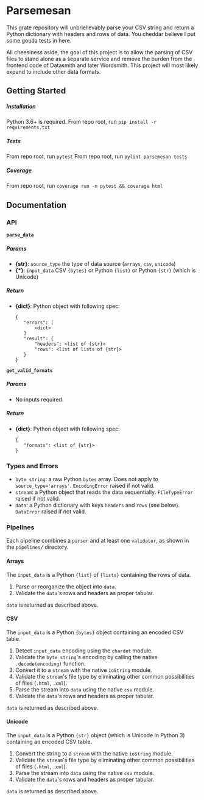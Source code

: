 # Parsemesan
This grate repository will unbrielievably parse your CSV string and
return a Python dictionary with headers and rows of data. You cheddar
believe I put some gouda tests in here.

All cheesiness aside, the goal of this project is to allow the parsing
of CSV files to stand alone as a separate service and remove the
burden from the frontend code of Datasmith and later Wordsmith. This
project will most likely expand to include other data formats.

## Getting Started

##### Installation
Python 3.6+ is required. From repo root, run `pip install -r requirements.txt`

##### Tests
From repo root, run `pytest`
From repo root, run `pylint parsemesan tests`

##### Coverage

From repo root, run `coverage run -m pytest && coverage html`

## Documentation

### API

**`parse_data`**

##### Params

 - **{str}**: `source_type` the type of data source (`arrays`, `csv`, `unicode`)
 - **{*}**: `input_data` CSV `{bytes}` or Python `{list}` or Python `{str}` (which is Unicode)

##### Return

 - **{dict}**: Python object with following spec:
     ```
    {
        "errors": [
            <dict>
        ]
        "result": {
            "headers": <list of {str}>
            "rows": <list of lists of {str}>
        }
    }
    ```

**`get_valid_formats`**

##### Params

 - No inputs required.

##### Return

 - **{dict}**: Python object with following spec:
     ```
    {
        "formats": <list of {str}>
    }
    ```


### Types and Errors

 - `byte_string`: a raw Python `bytes` array. Does not apply to `source_type='arrays'`. `EncodingError` raised if not valid.
 - `stream`: a Python object that reads the data sequentially. `FileTypeError` raised if not valid.
 - `data`: a Python dictionary with keys `headers` and `rows` (see below). `DataError` raised if not valid.

### Pipelines
Each pipeline combines a `parser` and at least one `validator`, as shown in the `pipelines/` directory.

#### Arrays
The `input_data` is a Python `{list}` of `{lists}` containing the rows of data.

1. Parse or reorganize the object into `data`.
2. Validate the `data`'s rows and headers as proper tabular.

`data` is returned as described above.

#### CSV
The `input_data` is a Python `{bytes}` object containing an encoded CSV table.

1. Detect `input_data` encoding using the `chardet` module.
2. Validate the `byte_string`'s encoding by calling the native `.decode(encoding)` function.
3. Convert it to a `stream` with the native `ioString` module.
4. Validate the `stream`'s file type by eliminating other common possibilities of files (`.html`, `.xml`).
5. Parse the stream into `data` using the native `csv` module.
6. Validate the `data`'s rows and headers as proper tabular.

`data` is returned as described above.

#### Unicode
The `input_data` is a Python `{str}` object (which is Unicode in Python 3) containing an encoded CSV table.

1. Convert the string to a `stream` with the native `ioString` module.
2. Validate the `stream`'s file type by eliminating other common possibilities of files (`.html`, `.xml`).
3. Parse the stream into `data` using the native `csv` module.
4. Validate the `data`'s rows and headers as proper tabular.

`data` is returned as described above.

